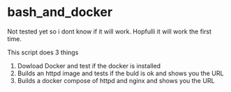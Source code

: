 # bash_and_docker

Not tested yet so i dont know if it will work.
Hopfulli it will work the first time.

This script does 3 things

1.  Dowload Docker and test if the docker is installed
2.  Builds an httpd image and tests if the buld is ok and shows you the URL
3.  Builds a docker compose of httpd and nginx and shows you the URL